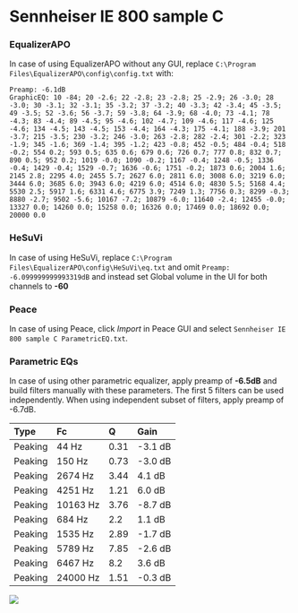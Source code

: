 # Sennheiser IE 800 sample C

### EqualizerAPO
In case of using EqualizerAPO without any GUI, replace `C:\Program Files\EqualizerAPO\config\config.txt`
with:
```
Preamp: -6.1dB
GraphicEQ: 10 -84; 20 -2.6; 22 -2.8; 23 -2.8; 25 -2.9; 26 -3.0; 28 -3.0; 30 -3.1; 32 -3.1; 35 -3.2; 37 -3.2; 40 -3.3; 42 -3.4; 45 -3.5; 49 -3.5; 52 -3.6; 56 -3.7; 59 -3.8; 64 -3.9; 68 -4.0; 73 -4.1; 78 -4.3; 83 -4.4; 89 -4.5; 95 -4.6; 102 -4.7; 109 -4.6; 117 -4.6; 125 -4.6; 134 -4.5; 143 -4.5; 153 -4.4; 164 -4.3; 175 -4.1; 188 -3.9; 201 -3.7; 215 -3.5; 230 -3.2; 246 -3.0; 263 -2.8; 282 -2.4; 301 -2.2; 323 -1.9; 345 -1.6; 369 -1.4; 395 -1.2; 423 -0.8; 452 -0.5; 484 -0.4; 518 -0.2; 554 0.2; 593 0.5; 635 0.6; 679 0.6; 726 0.7; 777 0.8; 832 0.7; 890 0.5; 952 0.2; 1019 -0.0; 1090 -0.2; 1167 -0.4; 1248 -0.5; 1336 -0.4; 1429 -0.4; 1529 -0.7; 1636 -0.6; 1751 -0.2; 1873 0.6; 2004 1.6; 2145 2.8; 2295 4.0; 2455 5.7; 2627 6.0; 2811 6.0; 3008 6.0; 3219 6.0; 3444 6.0; 3685 6.0; 3943 6.0; 4219 6.0; 4514 6.0; 4830 5.5; 5168 4.4; 5530 2.5; 5917 1.6; 6331 4.6; 6775 3.9; 7249 1.3; 7756 0.3; 8299 -0.3; 8880 -2.7; 9502 -5.6; 10167 -7.2; 10879 -6.0; 11640 -2.4; 12455 -0.0; 13327 0.0; 14260 0.0; 15258 0.0; 16326 0.0; 17469 0.0; 18692 0.0; 20000 0.0
```

### HeSuVi
In case of using HeSuVi, replace `C:\Program Files\EqualizerAPO\config\HeSuVi\eq.txt` and omit `Preamp:
-6.099999999993319dB` and instead set Global volume in the UI for both channels to **-60**

### Peace
In case of using Peace, click *Import* in Peace GUI and select `Sennheiser IE 800 sample C ParametricEQ.txt`.

### Parametric EQs
In case of using other parametric equalizer, apply preamp of **-6.5dB** and build filters manually
with these parameters. The first 5 filters can be used independently.
When using independent subset of filters, apply preamp of -6.7dB.

| Type    | Fc       |    Q | Gain    |
|:--------|:---------|:-----|:--------|
| Peaking | 44 Hz    | 0.31 | -3.1 dB |
| Peaking | 150 Hz   | 0.73 | -3.0 dB |
| Peaking | 2674 Hz  | 3.44 | 4.1 dB  |
| Peaking | 4251 Hz  | 1.21 | 6.0 dB  |
| Peaking | 10163 Hz | 3.76 | -8.7 dB |
| Peaking | 684 Hz   | 2.2  | 1.1 dB  |
| Peaking | 1535 Hz  | 2.89 | -1.7 dB |
| Peaking | 5789 Hz  | 7.85 | -2.6 dB |
| Peaking | 6467 Hz  | 8.2  | 3.6 dB  |
| Peaking | 24000 Hz | 1.51 | -0.3 dB |

![](https://raw.githubusercontent.com/jaakkopasanen/AutoEq/master/results/innerfidelity/sbaf-serious/Sennheiser%20IE%20800%20sample%20C/Sennheiser%20IE%20800%20sample%20C.png)